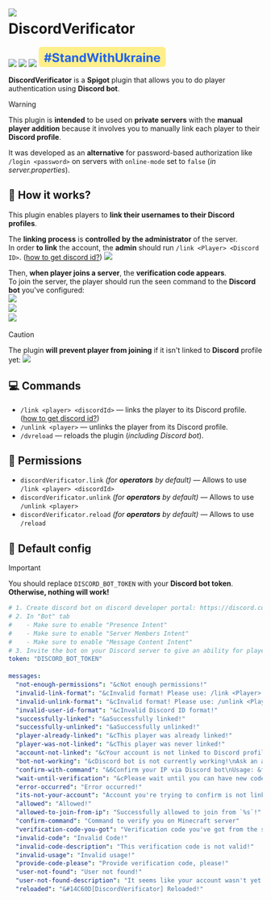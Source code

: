 <h1><img width=80 src="https://github.com/MrQuackDuck/DiscordVerificator/assets/61251075/2a163eb9-515e-409a-b581-94a4fa513d91" /> <div>DiscordVerificator</div></h1>

<p>
  <a href="https://www.java.com/"><img src="https://img.shields.io/badge/Java-gray?color=C8273F" /></a>
  <a href="https://hub.spigotmc.org/javadocs/spigot/"><img src="https://img.shields.io/badge/Spigot_API-gray?color=F07427&logo=spigotmc&logoColor=FFFFFF" /></a>
  <a href="https://jda.wiki/"><img src="https://img.shields.io/badge/JDA-gray?color=5662F6&logo=discord&logoColor=FFFFFF" /></a>
  <a href="https://github.com/vshymanskyy/StandWithUkraine"><img src="https://raw.githubusercontent.com/vshymanskyy/StandWithUkraine/main/badges/StandWithUkraine.svg"></a>
</p>

 **DiscordVerificator** is a **Spigot** plugin that allows you to do player authentication using **Discord bot**.<br>

> [!WARNING]
> This plugin is **intended** to be used on **private servers** with the **manual player addition** because it involves you to manually link each player to their **Discord profile**.

 It was developed as an **alternative** for password-based authorization like `/login <password>` on servers with `online-mode` set to `false` (_in server.properties_).


 ## 🤔 How it works?

This plugin enables players to **link their usernames to their Discord profiles**. <br/>

The **linking process** is **controlled by the administrator** of the server. <br/>
In order **to link** the account, the **admin** should run `/link <Player> <Discord ID>`. ([how to get discord id?](https://youtu.be/RzTWH0g2xbo?si=oQT2rCSuf6B3Z5kY))
<img src="https://github.com/MrQuackDuck/DiscordVerificator/assets/61251075/50193702-ed0f-4b60-9884-58754a25328d">

Then, **when player joins a server**, the **verification code appears**.<br>
To join the server, the player should run the seen command to the **Discord bot** you've configured: <br>
<img height=250 src="https://github.com/MrQuackDuck/DiscordVerificator/assets/61251075/1ad48c69-198b-48dc-8f5a-837312f094fa"><br>
<img src="https://github.com/MrQuackDuck/DiscordVerificator/assets/61251075/235dfef9-f390-4e2b-9bbe-d8e525425fe8"><br>
<img src="https://github.com/MrQuackDuck/DiscordVerificator/assets/61251075/c2758242-a3cd-4ef3-b6ec-83eb68e9438f">

> [!CAUTION]
> The plugin **will prevent player from joining** if it isn't linked to **Discord** profile yet:
> <img height=200 src="https://github.com/MrQuackDuck/DiscordVerificator/assets/61251075/ef98c616-3c90-41cf-a111-ae49f416dc3c">

## 💻 Commands
- `/link <player> <discordId>` — links the player to its Discord profile. ([how to get discord id?](https://youtu.be/RzTWH0g2xbo?si=oQT2rCSuf6B3Z5kY))
- `/unlink <player>` — unlinks the player from its Discord profile.
- `/dvreload` — reloads the plugin (_including Discord bot_).
  
## 🔞 Permissions
- `discordVerificator.link` _(for **operators** by default)_ — Allows to use `/link <player> <discordId>`
- `discordVerificator.unlink` _(for **operators** by default)_ — Allows to use `/unlink <player>`
- `discordVerificator.reload` _(for **operators** by default)_ — Allows to use `/reload`

## 📄 Default config
> [!IMPORTANT]
> You should replace `DISCORD_BOT_TOKEN` with your **Discord bot token**.<br>
> **Otherwise, nothing will work!**

```yml
# 1. Create discord bot on discord developer portal: https://discord.com/developers/applications
# 2. In "Bot" tab
#    - Make sure to enable "Presence Intent"
#    - Make sure to enable "Server Members Intent"
#    - Make sure to enable "Message Content Intent"
# 3. Invite the bot on your Discord server to give an ability for players to send commands to the bot
token: "DISCORD_BOT_TOKEN"

messages:
  "not-enough-permissions": "&cNot enough permissions!"
  "invalid-link-format": "&cInvalid format! Please use: /link <Player> <Discord ID>"
  "invalid-unlink-format": "&cInvalid format! Please use: /unlink <Player>"
  "invalid-user-id-format": "&cInvalid Discord ID format!"
  "successfully-linked": "&aSuccessfully linked!"
  "successfully-unlinked": "&aSuccessfully unlinked!"
  "player-already-linked": "&cThis player was already linked!"
  "player-was-not-linked": "&cThis player was never linked!"
  "account-not-linked": "&cYour account is not linked to Discord profile yet."
  "bot-not-working": "&cDiscord bot is not currently working!\nAsk an administrator to resolve this issue."
  "confirm-with-command": "&6Confirm your IP via Discord bot\nUsage: &f&n/confirm %s"
  "wait-until-verification": "&cPlease wait until you can have new code!\n&f&n%s seconds left."
  "error-occurred": "Error occurred!"
  "its-not-your-account": "Account you're trying to confirm is not linked to your Discord profile"
  "allowed": "Allowed!"
  "allowed-to-join-from-ip": "Successfully allowed to join from `%s`!"
  "confirm-command": "Command to verify you on Minecraft server"
  "verification-code-you-got": "Verification code you've got from the server"
  "invalid-code": "Invalid Code!"
  "invalid-code-description": "This verification code is not valid!"
  "invalid-usage": "Invalid usage!"
  "provide-code-please": "Provide verification code, please!"
  "user-not-found": "User not found!"
  "user-not-found-description": "It seems like your account wasn't yet linked to any Minecraft username"
  "reloaded": "&#14C60D[DiscordVerificator] Reloaded!"
```
